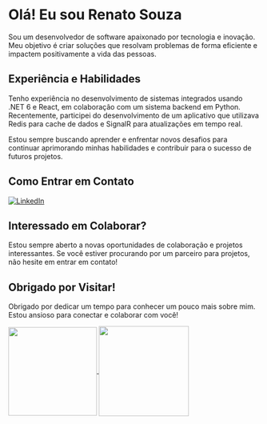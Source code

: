 # Olá! Eu sou Renato Souza

Sou um desenvolvedor de software apaixonado por tecnologia e inovação. Meu objetivo é criar soluções que resolvam problemas de forma eficiente e impactem positivamente a vida das pessoas.

## Experiência e Habilidades

Tenho experiência no desenvolvimento de sistemas integrados usando .NET 6 e React, em colaboração com um sistema backend em Python. Recentemente, participei do desenvolvimento de um aplicativo que utilizava Redis para cache de dados e SignalR para atualizações em tempo real.

Estou sempre buscando aprender e enfrentar novos desafios para continuar aprimorando minhas habilidades e contribuir para o sucesso de futuros projetos.

## Como Entrar em Contato

[![LinkedIn](https://img.shields.io/badge/LinkedIn-0077B5?style=for-the-badge&logo=linkedin&logoColor=white)](https://www.linkedin.com/in/ressouza/)

## Interessado em Colaborar?

Estou sempre aberto a novas oportunidades de colaboração e projetos interessantes. Se você estiver procurando por um parceiro para projetos, não hesite em entrar em contato!

## Obrigado por Visitar!

Obrigado por dedicar um tempo para conhecer um pouco mais sobre mim. Estou ansioso para conectar e colaborar com você!

<div>
  <a href="https://github.com/RenatoSSouza">
    <img loading="lazy" align="center" height="177em" src="https://github-readme-stats.vercel.app/api/top-langs/?username=RenatoSSouza&bg_color=282A36&title_color=f7f7f7&text_color=f7f7f7&border_color=6272A4&border_radius=10&locale=pt-br&layout=compact&card_width=100&"/>
    <img loading="lazy" height="180em" align="center" src="https://github-readme-stats.vercel.app/api?username=RenatoSSouza&show_icons=true&bg_color=282A36&title_color=f7f7f7&text_color=f7f7f7&border_color=6272A4&include_all_commits=true&count_private=true&border_radius=15&locale=pt-br&rank_icon=percentile&custom_title=**Minhas estatísticas**&ring_color=D4AF37&number_format=short"/>
  </a>
</div>
